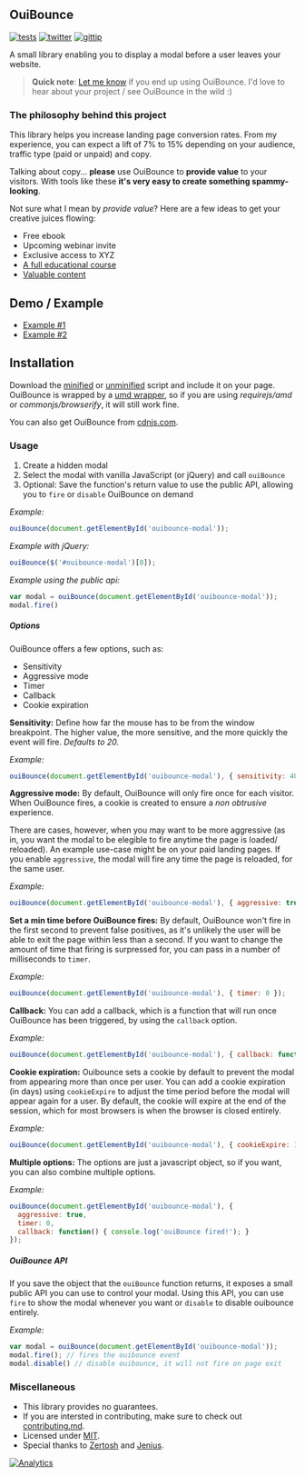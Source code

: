 OuiBounce
---------

[![tests](http://img.shields.io/travis/carlsednaoui/ouibounce.svg?style=flat)](https://travis-ci.org/carlsednaoui/ouibounce) [![twitter](http://img.shields.io/badge/twitter-@carlsednaoui-blue.svg?style=flat)](http://twitter.com/carlsednaoui) [![gittip](http://img.shields.io/gittip/carlsednaoui.svg?style=flat)](https://www.gittip.com/carlsednaoui/)

A small library enabling you to display a modal before a user leaves your website.

> **Quick note**: [Let me know](https://twitter.com/carlsednaoui) if you end up using OuiBounce. I'd love to hear about your project / see OuiBounce in the wild :)

### The philosophy behind this project

This library helps you increase landing page conversion rates. From my experience, you can expect a lift of 7% to 15% depending on your audience, traffic type (paid or unpaid) and copy.

Talking about copy... __please__ use OuiBounce to __provide value__ to your visitors. With tools like these __it's very easy to create something spammy-looking__.

Not sure what I mean by _provide value_? Here are a few ideas to get your creative juices flowing:

- Free ebook
- Upcoming webinar invite
- Exclusive access to XYZ
- [A full educational course](http://do.thelandingpagecourse.com/)
- [Valuable content](https://training.kalzumeus.com/)

## Demo / Example

- [Example #1](http://carlsednaoui.github.io/ouibounce/)
- [Example #2](http://colors.carlsednaoui.com/)


## Installation

Download the [minified](build/ouibounce.min.js) or [unminified](build/ouibounce.js) script and include it on your page. OuiBounce is wrapped by a [umd wrapper](https://github.com/ForbesLindesay/umd), so if you are using _requirejs/amd_ or _commonjs/browserify_, it will still work fine.

You can also get OuiBounce from [cdnjs.com](http://cdnjs.com/libraries/ouibounce/).

### Usage

1. Create a hidden modal
1. Select the modal with vanilla JavaScript (or jQuery) and call `ouiBounce`
1. Optional: Save the function's return value to use the public API, allowing you to `fire` or `disable` OuiBounce on demand

_Example:_    
```js
ouiBounce(document.getElementById('ouibounce-modal'));
```

_Example with jQuery:_    
```js 
ouiBounce($('#ouibounce-modal')[0]);
```

_Example using the public api:_    
```js
var modal = ouiBounce(document.getElementById('ouibounce-modal'));
modal.fire()
```

##### Options

OuiBounce offers a few options, such as:

- Sensitivity
- Aggressive mode
- Timer
- Callback
- Cookie expiration

__Sensitivity:__ Define how far the mouse has to be from the window breakpoint. The higher value, the more sensitive, and the more quickly the event will fire. _Defaults to 20._

_Example:_    
```js
ouiBounce(document.getElementById('ouibounce-modal'), { sensitivity: 40 });
```

__Aggressive mode:__ By default, OuiBounce will only fire once for each visitor. When OuiBounce fires, a cookie is created to ensure a _non obtrusive_ experience.

There are cases, however, when you may want to be more aggressive (as in, you want the modal to be elegible to fire anytime the page is loaded/ reloaded). An example use-case might be on your paid landing pages. If you enable `aggressive`, the modal will fire any time the page is reloaded, for the same user.

_Example:_    
```js
ouiBounce(document.getElementById('ouibounce-modal'), { aggressive: true });
```

__Set a min time before OuiBounce fires:__ By default, OuiBounce won't fire in the first second to prevent false positives, as it's unlikely the user will be able to exit the page within less than a second. If you want to change the amount of time that firing is surpressed for, you can pass in a number of milliseconds to `timer`.

_Example:_    
```js
ouiBounce(document.getElementById('ouibounce-modal'), { timer: 0 });
```

__Callback:__ You can add a callback, which is a function that will run once OuiBounce has been triggered, by using the `callback` option.

_Example:_    
```js
ouiBounce(document.getElementById('ouibounce-modal'), { callback: function() { console.log('OuiBounce fired!'); } });
```

__Cookie expiration:__ Ouibounce sets a cookie by default to prevent the modal from appearing more than once per user. You can add a cookie expiration (in days) using `cookieExpire` to adjust the time period before the modal will appear again for a user. By default, the cookie will expire at the end of the session, which for most browsers is when the browser is closed entirely.

_Example:_    
```js
ouiBounce(document.getElementById('ouibounce-modal'), { cookieExpire: 10 });
```

__Multiple options:__ The options are just a javascript object, so if you want, you can also combine multiple options.

_Example:_    
```js
ouiBounce(document.getElementById('ouibounce-modal'), {
  aggressive: true,
  timer: 0,
  callback: function() { console.log('ouiBounce fired!'); }
});
```

##### OuiBounce API

If you save the object that the `ouiBounce` function returns, it exposes a small public API you can use to control your modal. Using this API, you can use `fire` to show the modal whenever you want or `disable` to disable ouibounce entirely.

_Example:_    
```js
var modal = ouiBounce(document.getElementById('ouibounce-modal'));
modal.fire(); // fires the ouibounce event
modal.disable() // disable ouibounce, it will not fire on page exit
```

### Miscellaneous

- This library provides no guarantees.
- If you are intersted in contributing, make sure to check out [contributing.md](contributing.md).
- Licensed under [MIT](license.md).
- Special thanks to [Zertosh](https://github.com/zertosh) and [Jenius](https://github.com/jenius).

[![Analytics](https://ga-beacon.appspot.com/UA-49243488-1/ouibounce/readme)](https://github.com/igrigorik/ga-beacon)
